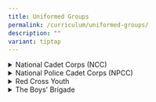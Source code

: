 ```yaml
---
title: Uniformed Groups
permalink: /curriculum/uniformed-groups/
description: ""
variant: tiptap
---
```

<div data-type="detailGroup" class="isomer-accordion isomer-accordion-white">
<details class="isomer-details">
<summary>National Cadet Corps (NCC)</summary>
<div data-type="detailsContent" class="isomer-details-content">
<p>National Cadet Corps (NCC)</p>
<div class="isomer-image-wrapper">
<img style="width: 100%" height="auto" width="100%" alt="" src="/images/CCAs/NCC/NCC1.png">
</div>
<p><strong>&nbsp;</strong>
</p>
<p><strong>CCA Schedule</strong>
</p>
<table style="minWidth: 75px">
<colgroup>
<col>
<col>
<col>
</colgroup>
<tbody>
<tr>
<td rowspan="1" colspan="1">
<p><strong>Training Day</strong>
</p>
</td>
<td rowspan="1" colspan="1">
<p><strong>Training Time</strong>
</p>
</td>
<td rowspan="1" colspan="1">
<p><strong>Training Venue (s)</strong>
</p>
</td>
</tr>
<tr>
<td rowspan="1" colspan="1">
<p>Friday</p>
</td>
<td rowspan="1" colspan="1">
<p>2.30 – 5.00 pm</p>
</td>
<td rowspan="1" colspan="1">
<p>School Parade Square</p>
</td>
</tr>
</tbody>
</table>
<p>&nbsp;</p>
<p><strong>Organisation Chart</strong>
</p>
<table style="minWidth: 25px">
<colgroup>
<col>
</colgroup>
<tbody>
<tr>
<td rowspan="1" colspan="1">
<p><strong>Teachers-In-Charge</strong>
</p>
</td>
</tr>
<tr>
<td rowspan="1" colspan="1">
<p>LTA(NCC) Chua Wang Zhi</p>
<p>2LT (NCC) Yew Yee Siang</p>
<p>LTA (NCC) Liew Shao Chuan Alvin</p>
</td>
</tr>
</tbody>
</table>
<p>&nbsp;</p>
<p>&nbsp;</p>
<table style="minWidth: 50px">
<colgroup>
<col>
<col>
</colgroup>
<tbody>
<tr>
<td rowspan="1" colspan="2">
<p><strong>CCA Leaders</strong>
</p>
</td>
</tr>
<tr>
<td rowspan="1" colspan="1">
<p>Unit Sergeant Major</p>
</td>
<td rowspan="1" colspan="1">
<p>YOU QIYONG</p>
</td>
</tr>
<tr>
<td rowspan="1" colspan="1">
<p>Assistant Sergeant Major</p>
</td>
<td rowspan="1" colspan="1">
<p>RAUFF BIN HAIRUL AZHAR</p>
</td>
</tr>
<tr>
<td rowspan="1" colspan="1">
<p>Company Sergeant Major (Junior Cadet)</p>
</td>
<td rowspan="1" colspan="1">
<p>MOHAMAD RIDHWAN BIN MUSTAFFA</p>
</td>
</tr>
<tr>
<td rowspan="1" colspan="1">
<p>Company Sergeant Major (Senior Cadet)</p>
</td>
<td rowspan="1" colspan="1">
<p>BRUZO NATHANIEL CLYDE BIGLAEN</p>
</td>
</tr>
<tr>
<td rowspan="1" colspan="1">
<p>Company Sergeant Major (Cadet Leader)</p>
</td>
<td rowspan="1" colspan="1">
<p>ANNADORAI NITHILAN</p>
</td>
</tr>
</tbody>
</table>
<p>&nbsp;</p>
<p><strong>Activities</strong>
</p>
<table style="minWidth: 75px">
<colgroup>
<col>
<col>
<col>
</colgroup>
<tbody>
<tr>
<td rowspan="1" colspan="1">
<p><strong>Competition</strong>
</p>
</td>
<td rowspan="1" colspan="1">
<p><strong>Achievement</strong>
</p>
</td>
<td rowspan="1" colspan="1">
<p><strong>Year</strong>
</p>
</td>
</tr>
<tr>
<td rowspan="1" colspan="1">
<p>Unit Recognition Award</p>
</td>
<td rowspan="1" colspan="1">
<p>Distinction</p>
</td>
<td rowspan="1" colspan="1">
<p>2024</p>
</td>
</tr>
</tbody>
</table>
<p>&nbsp;</p>
<h2><strong>List of Activities</strong></h2>
<table style="minWidth: 50px">
<colgroup>
<col>
<col>
</colgroup>
<tbody>
<tr>
<td rowspan="1" colspan="1">
<p><strong>Activity</strong>
</p>
</td>
<td rowspan="1" colspan="1">
<p><strong>Month</strong>
</p>
</td>
</tr>
<tr>
<td rowspan="1" colspan="1">
<p>NCC Camp STEEL (Sec 2)</p>
</td>
<td rowspan="1" colspan="1">
<p>January – March</p>
</td>
</tr>
<tr>
<td rowspan="1" colspan="1">
<p>NCC Technical Handling (Sec 3)</p>
</td>
<td rowspan="1" colspan="1">
<p>February – July</p>
</td>
</tr>
<tr>
<td rowspan="1" colspan="1">
<p>NCC SAR-21 Live Firing (Sec 3)</p>
</td>
<td rowspan="1" colspan="1">
<p>February – July</p>
</td>
</tr>
<tr>
<td rowspan="1" colspan="1">
<p>JWSS NCC Annual Camp</p>
</td>
<td rowspan="1" colspan="1">
<p>March</p>
</td>
</tr>
<tr>
<td rowspan="1" colspan="1">
<p>NCC Affirmation Ceremony (Sec 1)</p>
</td>
<td rowspan="1" colspan="1">
<p>May</p>
</td>
</tr>
<tr>
<td rowspan="1" colspan="1">
<p>Free Style Drill Competition</p>
</td>
<td rowspan="1" colspan="1">
<p>May – June</p>
</td>
</tr>
<tr>
<td rowspan="1" colspan="1">
<p>Specialist Assessment (Sec 3)</p>
</td>
<td rowspan="1" colspan="1">
<p>March – June</p>
</td>
</tr>
<tr>
<td rowspan="1" colspan="1">
<p>NCC Camp FORGE (Sec 1)</p>
</td>
<td rowspan="1" colspan="1">
<p>July</p>
</td>
</tr>
<tr>
<td rowspan="1" colspan="1">
<p>NCC Senior Specialist Leadership Course (Sec 3)</p>
</td>
<td rowspan="1" colspan="1">
<p>July – September</p>
</td>
</tr>
<tr>
<td rowspan="1" colspan="1">
<p>NCC Sports Championship</p>
</td>
<td rowspan="1" colspan="1">
<p>July – September</p>
</td>
</tr>
<tr>
<td rowspan="1" colspan="1">
<p>CPR-AED Training (Sec 3)</p>
</td>
<td rowspan="1" colspan="1">
<p>October</p>
</td>
</tr>
<tr>
<td rowspan="1" colspan="1">
<p>NCC Orienteering Competition (Sec 2)</p>
</td>
<td rowspan="1" colspan="1">
<p>October</p>
</td>
</tr>
<tr>
<td rowspan="1" colspan="1">
<p>NCC Overseas Trip / Exchange Programme</p>
</td>
<td rowspan="1" colspan="1">
<p>October</p>
</td>
</tr>
</tbody>
</table>
<p><strong>&nbsp;</strong>
</p>
<p></p>
<p><strong>Students’ Achievement</strong>
</p>
<div class="isomer-image-wrapper">
<img style="width: 100%" height="auto" width="100%" alt="" src="/images/CCAs/NCC/NCC2.png">
</div>
<p>MSG(NCC) Amirun Zaqy bin Muhammad Fazeli receiving the Outstanding Cadet
Award from Commandant NCC LTC Ong Siong Beng. The NCC Outstanding Cadet
Award (OCA) is the highest award attainable by our Secondary 4 Senior Cadet
Leaders. It recognises these Cadets for their leadership skills and contribution
to their units.</p>
<p>&nbsp;</p>
<p>&nbsp;</p>
<p><strong>Activities &amp; Competitions</strong>
</p>
<div class="isomer-image-wrapper">
<img style="width: 100%" height="auto" width="100%" alt="" src="/images/CCAs/NCC/NCC3.png">
</div>
<p>As part of the Secondary One Affirmation Ceremony at NCC HQ, cadets had
the opportunity to have a close look and handle various types of weapons
from the army.</p>
<p>&nbsp;</p>
<p>&nbsp;</p>
<div class="isomer-image-wrapper">
<img style="width: 100%" height="auto" width="100%" alt="" src="/images/CCAs/NCC/NCC4.png">
</div>
<p>Cadets engaged in an indoor air rifle shoot in preparation for their Live
Range shooting using the SAR-21 rifle next year.</p>
<p>&nbsp;</p>
<p></p>
<div class="isomer-image-wrapper">
<img style="width: 100%" height="auto" width="100%" alt="" src="/images/CCAs/NCC/NCC5.png">
</div>
<p>Cadets playing the Guardians of the City card game to develop a deeper
understanding of Singapore’s security threats and the part we play in keeping
Singapore safe and secure.</p>
<p></p>
<p></p>
<div class="isomer-image-wrapper">
<img style="width: 100%" height="auto" width="100%" alt="" src="/images/CCAs/NCC/NCC6.png">
</div>
<p>Cadets taking part in the inter-school NCC Sports Championship, where
they engaged in friendly competition with cadets from other schools.</p>
<p>&nbsp;</p>
<p></p>
<div class="isomer-image-wrapper">
<img style="width: 100%" height="auto" width="100%" alt="" src="/images/CCAs/NCC/NCC7.png">
</div>
<p>Cadets displaying their choreography during the NCC Free Style Drill Competition.</p>
<hr>
<p></p>
</div>
</details>
<details class="isomer-details">
<summary>National Police Cadet Corps (NPCC)</summary>
<div data-type="detailsContent" class="isomer-details-content">
<p>National Police Cadet Corps</p>
<div class="isomer-image-wrapper">
<img style="width: 100%" height="auto" width="100%" alt="" src="/images/CCAs/NPCC/NPCC1.jpg">
</div>
<p><strong>&nbsp;</strong>
</p>
<p><strong>CCA Schedule</strong>
</p>
<table style="minWidth: 75px">
<colgroup>
<col>
<col>
<col>
</colgroup>
<tbody>
<tr>
<td rowspan="1" colspan="1">
<p><strong>Training Day</strong>
</p>
</td>
<td rowspan="1" colspan="1">
<p><strong>Training Time</strong>
</p>
</td>
<td rowspan="1" colspan="1">
<p><strong>Training Venue (s)</strong>
</p>
</td>
</tr>
<tr>
<td rowspan="1" colspan="1">
<p>Friday</p>
</td>
<td rowspan="1" colspan="1">
<p>2.30pm-5.30pm</p>
</td>
<td rowspan="1" colspan="1">
<p>Hockey Pitch</p>
<p>Classrooms 7-10</p>
</td>
</tr>
</tbody>
</table>
<p>&nbsp;</p>
<p><strong>Organisation Chart</strong>
</p>
<table style="minWidth: 25px">
<colgroup>
<col>
</colgroup>
<tbody>
<tr>
<td rowspan="1" colspan="1">
<p><strong>Teachers-In-Charge</strong>
</p>
</td>
</tr>
<tr>
<td rowspan="1" colspan="1">
<p>A/ASP (NPCC) KEK POH KHEE</p>
<p>ASP (NPCC) KEIRA SEOW</p>
<p>P/INSP (NPCC) LIM LI YING</p>
</td>
</tr>
</tbody>
</table>
<p>&nbsp;</p>
<table style="minWidth: 25px">
<colgroup>
<col>
</colgroup>
<tbody>
<tr>
<td rowspan="1" colspan="1">
<p><strong>Honorary Inspectors and Cadet Inspectors</strong>
</p>
</td>
</tr>
<tr>
<td rowspan="1" colspan="1">
<p>H/INSP (NPCC) LIN HAO</p>
<p>CI (NPCC) NUR IFFAH</p>
<p>CI (NPCC) SEE EN ZU</p>
<p>CI (NPCC) JADRIAN GOH</p>
</td>
</tr>
</tbody>
</table>
<p>&nbsp;</p>
<table style="minWidth: 50px">
<colgroup>
<col>
<col>
</colgroup>
<tbody>
<tr>
<td rowspan="1" colspan="2">
<p><strong>CCA Leaders</strong>
</p>
</td>
</tr>
<tr>
<td rowspan="1" colspan="1">
<p>Unit Leader</p>
</td>
<td rowspan="1" colspan="1">
<p>SGT(NPCC) KHRYSTEL KEE (JI JINGLE)</p>
</td>
</tr>
<tr>
<td rowspan="1" colspan="1">
<p>Assistant Unit Leader (Planning)</p>
</td>
<td rowspan="1" colspan="1">
<p>SGT(NPCC) TAN CHING YI (CHEN JINGYI)</p>
</td>
</tr>
<tr>
<td rowspan="1" colspan="1">
<p>Assistant Unit Leader (Training)</p>
</td>
<td rowspan="1" colspan="1">
<p>SGT(NPCC) KAYDEN ASHRAF BIN MUHAMAD FAZLEEN</p>
</td>
</tr>
<tr>
<td rowspan="1" colspan="1">
<p>Program (Planning) IC</p>
</td>
<td rowspan="1" colspan="1">
<p>SGT(NPCC) LUM JIAN EN MELVERN</p>
</td>
</tr>
<tr>
<td rowspan="1" colspan="1">
<p>Welfare IC</p>
</td>
<td rowspan="1" colspan="1">
<p>SGT(NPCC) VISHALANI D/O SKANTHARAMAESH</p>
</td>
</tr>
<tr>
<td rowspan="1" colspan="1">
<p>Administrative IC</p>
</td>
<td rowspan="1" colspan="1">
<p>SGT(NPCC) LIEW CHIA SHIAN</p>
</td>
</tr>
<tr>
<td rowspan="1" colspan="1">
<p>Logistics IC</p>
</td>
<td rowspan="1" colspan="1">
<p>SGT(NPCC) SAJJID MUHAMMAD FURQAAN</p>
</td>
</tr>
<tr>
<td rowspan="1" colspan="1">
<p>Program (Training) IC</p>
</td>
<td rowspan="1" colspan="1">
<p>SGT(NPCC) NG JUN LE, JAVIER</p>
</td>
</tr>
<tr>
<td rowspan="1" colspan="1">
<p>CSI IC</p>
</td>
<td rowspan="1" colspan="1">
<p>SGT(NPCC) SHIVA KRIS CHANDRASHEKARAN</p>
</td>
</tr>
<tr>
<td rowspan="1" colspan="1">
<p>Drills IC</p>
</td>
<td rowspan="1" colspan="1">
<p>SGT(NPCC) MUHAMMAD EL HAZEEQ HO BIN MUHAMMAD HEIKEL</p>
</td>
</tr>
<tr>
<td rowspan="1" colspan="1">
<p>Marksman IC</p>
</td>
<td rowspan="1" colspan="1">
<p>SGT(NPCC) FRANCESMA EMANUELLE ESGUERRA CASTILLO</p>
</td>
</tr>
<tr>
<td rowspan="1" colspan="1">
<p>Level Coordinators (Sec 2)</p>
</td>
<td rowspan="1" colspan="1">
<p>SGT(NPCC) WONG JING YA, DENISE</p>
</td>
</tr>
<tr>
<td rowspan="1" colspan="1">
<p>Level Coordinators (Sec 1)</p>
</td>
<td rowspan="1" colspan="1">
<p>SGT(NPCC) FOON XINYI, VERA</p>
</td>
</tr>
</tbody>
</table>
<p>&nbsp;</p>
<div class="isomer-image-wrapper">
<img style="width: 100%" height="auto" width="100%" alt="" src="/images/CCAs/NPCC/NPCC2.png">
</div>
<p></p>
<p><strong>Achievements</strong>
</p>
<table style="minWidth: 75px">
<colgroup>
<col>
<col>
<col>
</colgroup>
<tbody>
<tr>
<td rowspan="1" colspan="1">
<p><strong>Competition</strong>
</p>
</td>
<td rowspan="1" colspan="1">
<p><strong>Achievement</strong>
</p>
</td>
<td rowspan="1" colspan="1">
<p><strong>Year</strong>
</p>
</td>
</tr>
<tr>
<td rowspan="1" colspan="1">
<p>Unit Overall Proficiency Award</p>
</td>
<td rowspan="1" colspan="1">
<p>Distinction</p>
</td>
<td rowspan="1" colspan="1">
<p>2023</p>
</td>
</tr>
<tr>
<td rowspan="1" colspan="1">
<p>Unit Overall Proficiency Award</p>
</td>
<td rowspan="1" colspan="1">
<p>Distinction</p>
</td>
<td rowspan="1" colspan="1">
<p>2022</p>
</td>
</tr>
<tr>
<td rowspan="1" colspan="1">
<p>Unit Overall Proficiency Award</p>
</td>
<td rowspan="1" colspan="1">
<p>Gold</p>
</td>
<td rowspan="1" colspan="1">
<p>2021</p>
</td>
</tr>
<tr>
<td rowspan="1" colspan="1">
<p>Unit Overall Proficiency Award</p>
</td>
<td rowspan="1" colspan="1">
<p>Gold</p>
</td>
<td rowspan="1" colspan="1">
<p>2019</p>
</td>
</tr>
<tr>
<td rowspan="1" colspan="1">
<p>Unit Overall Proficiency Award</p>
</td>
<td rowspan="1" colspan="1">
<p>Gold</p>
</td>
<td rowspan="1" colspan="1">
<p>2018</p>
</td>
</tr>
<tr>
<td rowspan="1" colspan="1">
<p>Unit Overall Proficiency Award</p>
</td>
<td rowspan="1" colspan="1">
<p>Gold</p>
</td>
<td rowspan="1" colspan="1">
<p>2017</p>
</td>
</tr>
<tr>
<td rowspan="1" colspan="1">
<p>Unit Overall Proficiency Award</p>
</td>
<td rowspan="1" colspan="1">
<p>Gold</p>
</td>
<td rowspan="1" colspan="1">
<p>2016</p>
</td>
</tr>
</tbody>
</table>
<p>&nbsp;</p>
<p></p>
<h2><strong>List of Activities</strong></h2>
<table style="minWidth: 25px">
<colgroup>
<col>
</colgroup>
<tbody>
<tr>
<td rowspan="1" colspan="1">
<p><strong>Activity</strong>
</p>
</td>
</tr>
<tr>
<td rowspan="1" colspan="1">
<p>NPCC Shooting Enrichment Program</p>
</td>
</tr>
<tr>
<td rowspan="1" colspan="1">
<p>NPCC Enhanced CSI</p>
</td>
</tr>
<tr>
<td rowspan="1" colspan="1">
<p>NPCC Unit Camp</p>
</td>
</tr>
<tr>
<td rowspan="1" colspan="1">
<p>NPCC Adventure Training Camp @ Pulau Ubin</p>
</td>
</tr>
<tr>
<td rowspan="1" colspan="1">
<p>NPCC Inter-Unit Drills Competition</p>
</td>
</tr>
<tr>
<td rowspan="1" colspan="1">
<p>NPCC Crime Scene Investigation Competition</p>
</td>
</tr>
<tr>
<td rowspan="1" colspan="1">
<p>NPCC Inter-Unit .22 Revolver Shooting Competition</p>
</td>
</tr>
<tr>
<td rowspan="1" colspan="1">
<p>NPCC Leadership and Mentoring Skills Program</p>
</td>
</tr>
<tr>
<td rowspan="1" colspan="1">
<p>NPCC Areas Cadet Leadership Course</p>
</td>
</tr>
<tr>
<td rowspan="1" colspan="1">
<p>NPCC Area Games Day</p>
</td>
</tr>
<tr>
<td rowspan="1" colspan="1">
<p>NPCC Day</p>
</td>
</tr>
<tr>
<td rowspan="1" colspan="1">
<p>NPCC Annual Parade</p>
</td>
</tr>
<tr>
<td rowspan="1" colspan="1">
<p>NPCC Police Youth Ambassador</p>
</td>
</tr>
<tr>
<td rowspan="1" colspan="1">
<p>NPCC Community Safety &amp; Security Program</p>
</td>
</tr>
<tr>
<td rowspan="1" colspan="1">
<p>NPCC Road Marshallers Program</p>
</td>
</tr>
<tr>
<td rowspan="1" colspan="1">
<p>NPCC Police Heritage Centre Visit</p>
</td>
</tr>
<tr>
<td rowspan="1" colspan="1">
<p>NPCC Home Team Gallery Visit</p>
</td>
</tr>
<tr>
<td rowspan="1" colspan="1">
<p>NPCC Jurong Division Challenge</p>
</td>
</tr>
<tr>
<td rowspan="1" colspan="1">
<p>JWSS Speech Day Parade</p>
</td>
</tr>
<tr>
<td rowspan="1" colspan="1">
<p>JWSS National Day Parade</p>
</td>
</tr>
<tr>
<td rowspan="1" colspan="1">
<p>National Camp 2024</p>
</td>
</tr>
</tbody>
</table>
<p><strong>&nbsp;</strong>
</p>
<div class="isomer-image-wrapper">
<img style="width: 100%" height="auto" width="100%" alt="" src="/images/CCAs/NPCC/NPCC3.jpg">
</div>
<p>NPCC Shooting Enrichment Program</p>
<p></p>
<p></p>
<div class="isomer-image-wrapper">
<img style="width: 100%" height="auto" width="100%" alt="" src="/images/CCAs/NPCC/NPCC4.jpg">
</div>
<p>NPCC Enhanced Crime Scene Investigation</p>
<p></p>
<p>&nbsp;</p>
<p><strong>Adventure Awaits: Camps &amp; Outdoor Experience</strong>
</p>
<div class="isomer-image-wrapper">
<img style="width: 100%" height="auto" width="100%" alt="" src="/images/CCAs/NPCC/NPCC5.jpg">
</div>
<p>NPCC Adventure Training Camp @ Pulau Ubin</p>
<p></p>
<p></p>
<div class="isomer-image-wrapper">
<img style="width: 100%" height="auto" width="100%" alt="" src="/images/CCAs/NPCC/NPCC6.jpg">
</div>
<p>Get Involved: Police Youth Ambassador Activities</p>
<p></p>
<p></p>
<div class="isomer-image-wrapper">
<img style="width: 100%" height="auto" width="100%" alt="" src="/images/CCAs/NPCC/NPCC7.jpg">
</div>
<p>Police Youth Ambassador: Partnering with Neighbourhood Police to Share
Crime Prevention Messages</p>
<p>&nbsp;</p>
<p></p>
<p><strong>Explore &amp; Discover: Visits &amp; Enrichment Courses</strong>
</p>
<div class="isomer-image-wrapper">
<img style="width: 100%" height="auto" width="100%" alt="" src="/images/CCAs/NPCC/NPCC8.jpg">
</div>
<p>NPCC Home Team Gallery Visit</p>
<p></p>
<p><strong>Rise to the Challenge: Competitions &amp; Contribution to Events</strong>
</p>
<div class="isomer-image-wrapper">
<img style="width: 100%" height="auto" width="100%" alt="" src="/images/CCAs/NPCC/NPCC9.jpg">
</div>
<p>NPCC Annual Parade</p>
<p></p>
<p></p>
<div class="isomer-image-wrapper">
<img style="width: 100%" height="auto" width="100%" alt="" src="/images/CCAs/NPCC/NPCC10.jpg">
</div>
<p>Jurong-Division Challenge Shield 2023(Merit Award)</p>
<p>&nbsp;</p>
<p></p>
</div>
</details>
<details class="isomer-details">
<summary>Red Cross Youth</summary>
<div data-type="detailsContent" class="isomer-details-content">
<p>Red Cross Youth</p>
<div class="isomer-image-wrapper">
<img style="width: 100%" height="auto" width="100%" alt="" src="/images/CCAs/RCY/RCY1.jpg">
</div>
<p><strong>&nbsp;</strong>
</p>
<p></p>
<p><strong>CCA Schedule</strong>
</p>
<table style="minWidth: 75px">
<colgroup>
<col>
<col>
<col>
</colgroup>
<tbody>
<tr>
<td rowspan="1" colspan="1">
<p><strong>Training Day</strong>
</p>
</td>
<td rowspan="1" colspan="1">
<p><strong>Training Time</strong>
</p>
</td>
<td rowspan="1" colspan="1">
<p><strong>Training Venue (s)</strong>
</p>
</td>
</tr>
<tr>
<td rowspan="1" colspan="1">
<p>Wednesday</p>
</td>
<td rowspan="1" colspan="1">
<p>3.45 – 6.00pm</p>
</td>
<td rowspan="1" colspan="1">
<p>Room 5</p>
</td>
</tr>
</tbody>
</table>
<p>&nbsp;</p>
<p><strong>Organisation Chart</strong>
</p>
<table style="minWidth: 25px">
<colgroup>
<col>
</colgroup>
<tbody>
<tr>
<td rowspan="1" colspan="1">
<p><strong>Teachers-In-Charge</strong>
</p>
</td>
</tr>
<tr>
<td rowspan="1" colspan="1">
<p>Mdm Karpagam (OIC)</p>
<p>Ms Maggie Lim (2IC)</p>
<p>Mrs Alicia Tan</p>
</td>
</tr>
</tbody>
</table>
<p>&nbsp;</p>
<table style="minWidth: 50px">
<colgroup>
<col>
<col>
</colgroup>
<tbody>
<tr>
<td rowspan="1" colspan="2">
<p><strong>CCA Leaders</strong>
</p>
</td>
</tr>
<tr>
<td rowspan="1" colspan="1">
<p>Chairperson</p>
</td>
<td rowspan="1" colspan="1">
<p>RIANNE NG GEIK TENG</p>
</td>
</tr>
<tr>
<td rowspan="1" colspan="1">
<p>Vice-Chairperson (Internal)</p>
</td>
<td rowspan="1" colspan="1">
<p>ZHANG TIANQI</p>
</td>
</tr>
<tr>
<td rowspan="1" colspan="1">
<p>Vice-Chairperson (External)</p>
</td>
<td rowspan="1" colspan="1">
<p>PUTRI ALEEYA BINTE MHD RAIZAL</p>
</td>
</tr>
<tr>
<td rowspan="1" colspan="1">
<p>Logistics Head</p>
</td>
<td rowspan="1" colspan="1">
<p>CHAN RONG XUAN</p>
</td>
</tr>
<tr>
<td rowspan="1" colspan="1">
<p>Welfare Head</p>
</td>
<td rowspan="1" colspan="1">
<p>VERLYN OU JIA EN</p>
</td>
</tr>
</tbody>
</table>
<p>&nbsp;</p>
<p><strong>Achievements</strong>
</p>
<table style="minWidth: 75px">
<colgroup>
<col>
<col>
<col>
</colgroup>
<tbody>
<tr>
<td rowspan="1" colspan="1">
<p><strong>Competition</strong>
</p>
</td>
<td rowspan="1" colspan="1">
<p><strong>Achievement</strong>
</p>
</td>
<td rowspan="1" colspan="1">
<p><strong>Year</strong>
</p>
</td>
</tr>
<tr>
<td rowspan="1" colspan="1">
<p>Excellent Unit Award</p>
</td>
<td rowspan="1" colspan="1">
<p>Gold</p>
</td>
<td rowspan="1" colspan="1">
<p>2019 - 2024</p>
</td>
</tr>
<tr>
<td rowspan="1" colspan="1">
<p>First Aid Championship (Senior and Junior Category)</p>
</td>
<td rowspan="1" colspan="1">
<p>Bronze</p>
</td>
<td rowspan="1" colspan="1">
<p>2024</p>
</td>
</tr>
<tr>
<td rowspan="1" colspan="1">
<p>Disaster Risk Reduction Championship</p>
</td>
<td rowspan="1" colspan="1">
<p>Silver</p>
</td>
<td rowspan="1" colspan="1">
<p>2023</p>
</td>
</tr>
<tr>
<td rowspan="1" colspan="1">
<p>Ambassador of Blood Championship</p>
</td>
<td rowspan="1" colspan="1">
<p>Silver</p>
</td>
<td rowspan="1" colspan="1">
<p>2023</p>
</td>
</tr>
<tr>
<td rowspan="1" colspan="1">
<p>First Aid Championship (Senior and Junior Category)</p>
</td>
<td rowspan="1" colspan="1">
<p>Commendation</p>
</td>
<td rowspan="1" colspan="1">
<p>2023</p>
</td>
</tr>
<tr>
<td rowspan="1" colspan="1">
<p>First Aid Championship (Senior and Junior Category)</p>
</td>
<td rowspan="1" colspan="1">
<p>Gold</p>
</td>
<td rowspan="1" colspan="1">
<p>2021</p>
</td>
</tr>
<tr>
<td rowspan="1" colspan="1">
<p>Disaster Risk Reduction Championship</p>
</td>
<td rowspan="1" colspan="1">
<p>Silver</p>
</td>
<td rowspan="1" colspan="1">
<p>2021</p>
</td>
</tr>
<tr>
<td rowspan="1" colspan="1">
<p>Ambassador of Blood Championship</p>
</td>
<td rowspan="1" colspan="1">
<p>Commendation</p>
</td>
<td rowspan="1" colspan="1">
<p>2021</p>
</td>
</tr>
<tr>
<td rowspan="1" colspan="1">
<p>First Aid Championship</p>
</td>
<td rowspan="1" colspan="1">
<p>Commendation</p>
</td>
<td rowspan="1" colspan="1">
<p>2020</p>
</td>
</tr>
<tr>
<td rowspan="1" colspan="1">
<p>First Aid Championship (Senior and Junior Category)</p>
</td>
<td rowspan="1" colspan="1">
<p>Silver</p>
</td>
<td rowspan="1" colspan="1">
<p>2019</p>
</td>
</tr>
</tbody>
</table>
<p>&nbsp;</p>
<h2><strong>List of Activities</strong></h2>
<table style="minWidth: 50px">
<colgroup>
<col>
<col>
</colgroup>
<tbody>
<tr>
<td rowspan="1" colspan="1">
<p><strong>Activity</strong>
</p>
</td>
<td rowspan="1" colspan="1">
<p><strong>Month</strong>
</p>
</td>
</tr>
<tr>
<td rowspan="1" colspan="1">
<p>CCA Open House</p>
</td>
<td rowspan="1" colspan="1">
<p>January</p>
</td>
</tr>
<tr>
<td rowspan="1" colspan="1">
<p>Gold Modular Workshop</p>
</td>
<td rowspan="1" colspan="1">
<p>February/August</p>
</td>
</tr>
<tr>
<td rowspan="1" colspan="1">
<p>Annual Unit Bonding Camp</p>
</td>
<td rowspan="1" colspan="1">
<p>March</p>
</td>
</tr>
<tr>
<td rowspan="1" colspan="1">
<p>First Aid Championship</p>
</td>
<td rowspan="1" colspan="1">
<p>March</p>
</td>
</tr>
<tr>
<td rowspan="1" colspan="1">
<p>Unit Leader Programme</p>
</td>
<td rowspan="1" colspan="1">
<p>March</p>
</td>
</tr>
<tr>
<td rowspan="1" colspan="1">
<p>Speech Day Parade</p>
</td>
<td rowspan="1" colspan="1">
<p>April</p>
</td>
</tr>
<tr>
<td rowspan="1" colspan="1">
<p>Uniformed Group Passing Out Parade</p>
</td>
<td rowspan="1" colspan="1">
<p>April</p>
</td>
</tr>
<tr>
<td rowspan="1" colspan="1">
<p>Drones Workgroup 2024</p>
</td>
<td rowspan="1" colspan="1">
<p>April</p>
</td>
</tr>
<tr>
<td rowspan="1" colspan="1">
<p>Foot-drill Enrichment Workshop</p>
</td>
<td rowspan="1" colspan="1">
<p>April</p>
</td>
</tr>
<tr>
<td rowspan="1" colspan="1">
<p>World Red Cross Day</p>
</td>
<td rowspan="1" colspan="1">
<p>May</p>
</td>
</tr>
<tr>
<td rowspan="1" colspan="1">
<p>First Aid Duty during JWSS Cross Country and Sports Day</p>
</td>
<td rowspan="1" colspan="1">
<p>May</p>
</td>
</tr>
<tr>
<td rowspan="1" colspan="1">
<p>Cadet-link activity</p>
</td>
<td rowspan="1" colspan="1">
<p>May</p>
</td>
</tr>
<tr>
<td rowspan="1" colspan="1">
<p>Unit Specialist Programme</p>
</td>
<td rowspan="1" colspan="1">
<p>August</p>
</td>
</tr>
<tr>
<td rowspan="1" colspan="1">
<p>JWSS National Day Parade</p>
</td>
<td rowspan="1" colspan="1">
<p>August</p>
</td>
</tr>
<tr>
<td rowspan="1" colspan="1">
<p>Blood Donor Recruitment Drive @ Westgate Mall</p>
</td>
<td rowspan="1" colspan="1">
<p>September</p>
</td>
</tr>
</tbody>
</table>
<p><strong>&nbsp;</strong>
</p>
<p></p>
<p><strong>Competitions</strong>
</p>
<p>The Red Cross Youth HQ hosts annual competitions to enhance cadets' skills
in first aid, disaster management, and leadership.</p>
<p></p>
<div class="isomer-image-wrapper">
<img style="width: 100%" height="auto" width="100%" alt="" src="/images/CCAs/RCY/RCY2.jpg">
</div>
<p>Cadet receives an award after delivering a compelling presentation advocating
for blood donation.</p>
<p><strong>&nbsp;</strong>
</p>
<p><strong>Activities</strong>
</p>
<p><strong>Annual Unit Camp</strong>
</p>
<p>The annual camp aims to build relationship and foster stronger bonds among
cadets through team bonding games. Cadets also participated in First Aid
Training to prepare for the upcoming First Aid Championship. Organized
by the incoming Secondary Three leaders, the camp served as a valuable
opportunity for these leaders to develop their leadership skills and enhance
collaboration with both peers and juniors.</p>
<p></p>
<div class="isomer-image-wrapper">
<img style="width: 100%" height="auto" width="100%" alt="" src="/images/CCAs/RCY/RCY3.jpg">
</div>
<p>Our very own JWSS RCY talent show!</p>
<p><strong>&nbsp;</strong>
</p>
<p><strong>Cadet-Link Activity</strong>
</p>
<p>We collaborated with the Red Cross Links at Frontier Primary School, providing
our cadets with a valuable opportunity to share their first aid and foot
drill expertise with the younger Links, fostering skills and mentorship
across age groups.</p>
<div class="isomer-image-wrapper">
<img style="width: 100%" height="auto" width="100%" alt="" src="/images/CCAs/RCY/RCY4.jpg">
</div>
<p></p>
<p></p>
<h1>Blood Donor Recruitment Drive @ Westgate Mall</h1>
<p>Each year, our unit collaborates with the JWSS Student Ambassadors on
a blood donation drive, encouraging the public to donate by highlighting
the vital importance of blood donation and dispelling common myths surrounding
it.</p>
<div class="isomer-image-wrapper">
<img style="width: 100%" height="auto" width="100%" alt="" src="/images/CCAs/RCY/RCY5.jpg">
</div>
<p></p>
<p></p>
<h1>Standard First Aid Course</h1>
<p>The Standard First Aid Course is held for our Secondary Two cadets every
year as part of their badge work.</p>
<div class="isomer-image-wrapper">
<img style="width: 100%" height="auto" width="100%" alt="" src="/images/CCAs/RCY/RCY6.jpg">
</div>
<p></p>
<p></p>
<h1>Speech Day and National Day Parade</h1>
<p>Every year, our cadets join other Uniformed Groups in the Speech Day and
National Day Parade. Though the training is demanding, it instills resilience,
grit, and discipline, shaping them into determined and dedicated individuals.</p>
<div class="isomer-image-wrapper">
<img style="width: 100%" height="auto" width="100%" alt="" src="/images/CCAs/RCY/RCY7.jpg">
</div>
<p></p>
<h2>&nbsp;&nbsp;&nbsp;&nbsp;&nbsp;&nbsp;&nbsp;&nbsp;&nbsp;&nbsp;&nbsp;&nbsp;&nbsp;&nbsp;&nbsp;&nbsp;&nbsp;&nbsp;&nbsp;&nbsp;&nbsp;&nbsp;&nbsp;&nbsp;&nbsp;&nbsp;&nbsp;&nbsp;&nbsp;&nbsp;&nbsp;&nbsp;&nbsp;&nbsp;&nbsp;&nbsp;&nbsp;&nbsp;</h2>
</div>
</details>
<details class="isomer-details">
<summary>The Boys' Brigade</summary>
<div data-type="detailsContent" class="isomer-details-content">
<div class="isomer-image-wrapper">
<img style="width: 100%" height="auto" width="100%" alt="" src="/images/CCAs/BB/Picture1.jpg">
</div>
<p><strong>CCA Schedule</strong>
</p>
<table style="minWidth: 75px">
<colgroup>
<col>
<col>
<col>
</colgroup>
<tbody>
<tr>
<td rowspan="1" colspan="1">
<p>Training Venue</p>
</td>
<td rowspan="1" colspan="1">
<p>Training Day One</p>
</td>
<td rowspan="1" colspan="1">
<p>Training Day Two</p>
</td>
</tr>
<tr>
<td rowspan="1" colspan="1">
<p>Parade Square</p>
<p>Room 1 / Room 2</p>
</td>
<td rowspan="1" colspan="1">
<p>Wednesday 4.00 – 6.00 pm</p>
<p>(competition training)</p>
</td>
<td rowspan="1" colspan="1">
<p>Friday 2.30 – 5.30 pm</p>
<p>Saturday 8.00 – 11.00 am
<br>(once per month,</p>
<p>replacing Friday)</p>
<p>&nbsp;</p>
</td>
</tr>
</tbody>
</table>
<p><strong>Organisation Chart</strong>
</p>
<table style="minWidth: 25px">
<colgroup>
<col>
</colgroup>
<tbody>
<tr>
<td rowspan="1" colspan="1">
<p>&nbsp;Teachers-In-Charge</p>
</td>
</tr>
<tr>
<td rowspan="1" colspan="1">
<p>Ms Shirley Neo (OIC)</p>
<p>Mr Chew Wei Sheng (2IC)</p>
<p>Ms Sivanandam Durgadevi</p>
</td>
</tr>
</tbody>
</table>
<table style="minWidth: 25px">
<colgroup>
<col>
</colgroup>
<tbody>
<tr>
<td rowspan="1" colspan="1">
<p>&nbsp;Instructor</p>
</td>
</tr>
<tr>
<td rowspan="1" colspan="1">
<p>Sir Dannish Kurniago (Captain)</p>
<p>Sir Aren Tang (Vice-Captain)</p>
<p>Sir Colin Chua (Officer)</p>
<p>&nbsp;</p>
<p>Mr Arvind Shermen s/o Balamurgan (Primer)</p>
<p>Mr Julian Tan Wei Heng (Primer)</p>
<p>Mr Lim Yu Xing Paul (Primer)</p>
<p>Mr Marcus Un Ming Han (Primer)</p>
</td>
</tr>
</tbody>
</table>
<table style="minWidth: 50px">
<colgroup>
<col>
<col>
</colgroup>
<tbody>
<tr>
<td rowspan="1" colspan="2">
<p>Executive Committee</p>
</td>
</tr>
<tr>
<td rowspan="1" colspan="1">
<p>Company Sergeant Major (CSM)</p>
</td>
<td rowspan="1" colspan="1">
<p>KRISHNAN DARSHAN (S4-CE)</p>
</td>
</tr>
<tr>
<td rowspan="1" colspan="1">
<p>Assistant Sergeant Major (ASM)&nbsp;</p>
</td>
<td rowspan="1" colspan="1">
<p>ETHAN NG DING YANG (S4-CE)</p>
</td>
</tr>
</tbody>
</table>
<h4><strong>Achievements</strong></h4>
<table style="minWidth: 75px">
<colgroup>
<col>
<col>
<col>
</colgroup>
<tbody>
<tr>
<td rowspan="1" colspan="1">
<p>Competition</p>
</td>
<td rowspan="1" colspan="1">
<p>Achievement</p>
</td>
<td rowspan="1" colspan="1">
<p>&nbsp;Year</p>
</td>
</tr>
<tr>
<td rowspan="1" colspan="1">
<p>&nbsp;JM Fraser</p>
</td>
<td rowspan="1" colspan="1">
<p>TBC</p>
</td>
<td rowspan="1" colspan="1">
<p>2024</p>
</td>
</tr>
<tr>
<td rowspan="1" colspan="1">
<p>JM Fraser</p>
</td>
<td rowspan="1" colspan="1">
<p>Gold (High Distinction)</p>
</td>
<td rowspan="1" colspan="1">
<p>2023</p>
</td>
</tr>
<tr>
<td rowspan="1" colspan="1">
<p>JM Fraser</p>
</td>
<td rowspan="1" colspan="1">
<p>Gold</p>
</td>
<td rowspan="1" colspan="1">
<p>2022</p>
</td>
</tr>
<tr>
<td rowspan="1" colspan="1">
<p>JM Fraser</p>
</td>
<td rowspan="1" colspan="1">
<p>Silver</p>
</td>
<td rowspan="1" colspan="1">
<p>2021</p>
</td>
</tr>
</tbody>
</table>
<h4><strong>Competitions</strong></h4>
<table style="minWidth: 75px">
<colgroup>
<col>
<col>
<col>
</colgroup>
<tbody>
<tr>
<td rowspan="1" colspan="1">
<p>Competition</p>
</td>
<td rowspan="1" colspan="1">
<p>Achievement</p>
</td>
<td rowspan="1" colspan="1">
<p>&nbsp;Year</p>
</td>
</tr>
<tr>
<td rowspan="1" colspan="1">
<p>&nbsp;Boys’ Brigade Blaze</p>
<p>Boys’ Brigade Character Quest&nbsp;</p>
</td>
<td rowspan="1" colspan="1">
<p>Silver</p>
<p>Silver</p>
</td>
<td rowspan="1" colspan="1">
<p>2024</p>
</td>
</tr>
<tr>
<td rowspan="1" colspan="1">
<p>Boys’ Brigade Blaze</p>
<p>Boys’ Brigade Character Quest</p>
</td>
<td rowspan="1" colspan="1">
<p>Bronze</p>
<p>Silver</p>
</td>
<td rowspan="1" colspan="1">
<p>2023</p>
</td>
</tr>
<tr>
<td rowspan="1" colspan="1">
<p>Boys’ Brigade Blaze</p>
<p>Boys’ Brigade Character Quest</p>
</td>
<td rowspan="1" colspan="1">
<p>Bronze</p>
<p>Gold</p>
</td>
<td rowspan="1" colspan="1">
<p>2022</p>
</td>
</tr>
<tr>
<td rowspan="1" colspan="1">
<p>Boys’ Brigade Character Quest</p>
</td>
<td rowspan="1" colspan="1">
<p>Gold</p>
</td>
<td rowspan="1" colspan="1">
<p>2021</p>
</td>
</tr>
</tbody>
</table>
<h4><strong>List of Activities</strong></h4>
<table style="minWidth: 50px">
<colgroup>
<col>
<col>
</colgroup>
<tbody>
<tr>
<td rowspan="1" colspan="1">
<p>Activity</p>
</td>
<td rowspan="1" colspan="1">
<p>2024</p>
</td>
</tr>
<tr>
<td rowspan="1" colspan="1">
<p>CCA Open House</p>
</td>
<td rowspan="1" colspan="1">
<p>January</p>
</td>
</tr>
<tr>
<td rowspan="1" colspan="1">
<p>BB Day Commemoration</p>
</td>
<td rowspan="1" colspan="1">
<p>January</p>
</td>
</tr>
<tr>
<td rowspan="1" colspan="1">
<p>BB Week Fundraising</p>
</td>
<td rowspan="1" colspan="1">
<p>March</p>
</td>
</tr>
<tr>
<td rowspan="1" colspan="1">
<p>Secondary 1 Induction and Leadership Camp</p>
</td>
<td rowspan="1" colspan="1">
<p>March</p>
</td>
</tr>
<tr>
<td rowspan="1" colspan="1">
<p>BB Enrolment Parade and Dedication Service</p>
</td>
<td rowspan="1" colspan="1">
<p>March</p>
</td>
</tr>
<tr>
<td rowspan="1" colspan="1">
<p>JWSS Speech Day Parade</p>
</td>
<td rowspan="1" colspan="1">
<p>March</p>
</td>
</tr>
<tr>
<td rowspan="1" colspan="1">
<p>UG Passing Out Parade (POP)</p>
</td>
<td rowspan="1" colspan="1">
<p>April</p>
</td>
</tr>
<tr>
<td rowspan="1" colspan="1">
<p>BB Blaze&nbsp;</p>
</td>
<td rowspan="1" colspan="1">
<p>April</p>
</td>
</tr>
<tr>
<td rowspan="1" colspan="1">
<p>BB Promotion Ceremony&nbsp;</p>
</td>
<td rowspan="1" colspan="1">
<p>May</p>
</td>
</tr>
<tr>
<td rowspan="1" colspan="1">
<p>CCA Exchange (Life @ JW)</p>
</td>
<td rowspan="1" colspan="1">
<p>May</p>
</td>
</tr>
<tr>
<td rowspan="1" colspan="1">
<p>JWSS National Day Parade</p>
</td>
<td rowspan="1" colspan="1">
<p>August</p>
</td>
</tr>
<tr>
<td rowspan="1" colspan="1">
<p>BB Character Quest&nbsp;</p>
</td>
<td rowspan="1" colspan="1">
<p>August</p>
</td>
</tr>
<tr>
<td rowspan="1" colspan="1">
<p>BB Cares</p>
</td>
<td rowspan="1" colspan="1">
<p>October</p>
</td>
</tr>
<tr>
<td rowspan="1" colspan="1">
<p>BB Adventure Camp</p>
</td>
<td rowspan="1" colspan="1">
<p>October</p>
</td>
</tr>
<tr>
<td rowspan="1" colspan="1">
<p>BB Share-a-Gift</p>
</td>
<td rowspan="1" colspan="1">
<p>December</p>
</td>
</tr>
</tbody>
</table>
<h4><strong>Activities &amp; Competitions (2024)</strong></h4>
<div class="isomer-image-wrapper">
<img style="width: 100%" height="auto" width="100%" alt="" src="/images/CCAs/BB/Picture2.jpg">
</div>
<p>BB Week Fundraising</p>
<div class="isomer-image-wrapper">
<img style="width: 100%" height="auto" width="100%" alt="" src="/images/CCAs/BB/Picture3.jpg">
</div>
<p>Induction and Leadership Camp</p>
<div class="isomer-image-wrapper">
<img style="width: 100%" height="auto" width="100%" alt="" src="/images/CCAs/BB/Picture4.jpg">
</div>
<p>Enrolment Parade</p>
<div class="isomer-image-wrapper">
<img style="width: 100%" height="auto" width="100%" alt="" src="/images/CCAs/BB/Picture5.jpg">
</div>
<p>BB Blaze</p>
<h4><strong>Activities &amp; Competitions (2023)</strong></h4>
<div class="isomer-image-wrapper">
<img style="width: 100%" height="auto" width="100%" alt="" src="/images/CCAs/BB/Picture6.jpg">
</div>
<div class="isomer-image-wrapper">
<img style="width: 100%" height="auto" width="100%" alt="" src="/images/CCAs/BB/Picture7.jpg">
</div>
<p>BB Combined Schools Adventure Camp&nbsp;</p>
<div class="isomer-image-wrapper">
<img style="width: 100%" height="auto" width="100%" alt="" src="/images/CCAs/BB/Picture8.jpg">
</div>
<div class="isomer-image-wrapper">
<img style="width: 100%" height="auto" width="100%" alt="" src="/images/CCAs/BB/Picture9.jpg">
</div>
<p>Sports and Games Challenge – Nerf Battle @ Canberra Secondary School</p>
<div class="isomer-image-wrapper">
<img style="width: 100%" height="auto" width="100%" alt="" src="/images/CCAs/BB/Picture10.jpg">
</div>
<div class="isomer-image-wrapper">
<img style="width: 100%" height="auto" width="100%" alt="" src="/images/CCAs/BB/Picture11.jpg">
</div>
<p>BB Cares – Kayak and Clean</p>
<table style="minWidth: 50px">
<colgroup>
<col>
<col>
</colgroup>
<tbody>
<tr>
<td rowspan="1" colspan="2">
<p></p>
<div class="isomer-image-wrapper">
<img style="width: 100%" height="auto" width="100%" alt="" src="/images/CCAs/BB/Picture13.jpg">
</div>
</td>
</tr>
<tr>
<td rowspan="1" colspan="1">
<p></p>
<div class="isomer-image-wrapper">
<img style="width: 100%" height="auto" width="100%" alt="" src="/images/CCAs/BB/Picture12.jpg">
</div>
</td>
<td rowspan="1" colspan="1">
<p></p>
<div class="isomer-image-wrapper">
<img style="width: 100%" height="auto" width="100%" alt="" src="/images/CCAs/BB/Picture14.jpg">
</div>
</td>
</tr>
</tbody>
</table>
<p>BB Induction Camp – Outdoor Hike</p>
</div>
</details>
</div>
<p></p>